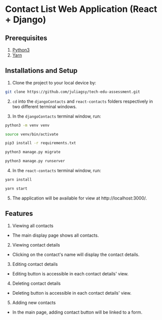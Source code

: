 # Contact List Web Application (React + Django)

## Prerequisites
1. [Python3](https://www.python.org/downloads/macos/)
2. [Yarn](https://www.geeksforgeeks.org/how-to-install-yarn-in-macos-ubuntu-windows/)

## Installations and Setup
1. Clone the project to your local device by:
```sh
git clone https://github.com/juliagsy/tech-edu-assessment.git
```

2. `cd` into the `djangoContacts` and `react-contacts` folders respectively in two different terminal windows.

3. In the `djangoContacts` terminal window, run:
```sh
python3 -m venv venv
```

```sh
source venv/bin/activate
```

```sh
pip3 install -r requirements.txt
```

```sh
python3 manage.py migrate
```

```sh
python3 manage.py runserver
```

4. In the `react-contacts` terminal window, run:
```sh
yarn install
```

```sh
yarn start
```

5. The application will be available for view at http://localhost:3000/.

## Features
1. Viewing all contacts
- The main display page shows all contacts.

2. Viewing contact details
- Clicking on the contact's name will display the contact details.

3. Editing contact details
- Editing button is accessible in each contact details' view.

4. Deleting contact details
- Deleting button is accessible in each contact details' view.

5. Adding new contacts
- In the main page, adding contact button will be linked to a form.
